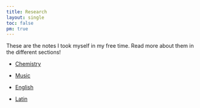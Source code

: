 ```yaml
---
title: Research
layout: single
toc: false
pm: true
---
```

These are the notes I took myself in my free time. Read more about them in the different sections!

<div id ="menu">
    <section id="menu-section">

- [Chemistry](/notes/research/chemistry/)
- [Music](/notes/research/music/)
- [English](#)
- [Latin](/notes/research/latin)

    </section>
</div>
